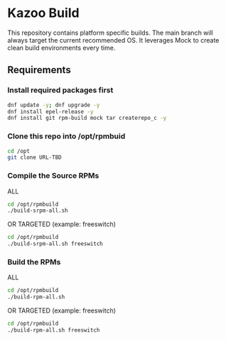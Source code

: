 # Kazoo Build

This repository contains platform specific builds. The main branch will always target the current recommended OS.
It leverages Mock to create clean build environments every time.

## Requirements

### Install required packages first

```bash
dnf update -y; dnf upgrade -y
dnf install epel-release -y
dnf install git rpm-build mock tar createrepo_c -y
```

### Clone this repo into /opt/rpmbuid

```bash
cd /opt
git clone URL-TBD
```

### Compile the Source RPMs

ALL

```bash
cd /opt/rpmbuild
./build-srpm-all.sh
```

OR TARGETED (example: freeswitch)

```bash
cd /opt/rpmbuild
./build-srpm-all.sh freeswitch
```


### Build the RPMs

ALL

```bash
cd /opt/rpmbuild
./build-rpm-all.sh
```

OR TARGETED (example: freeswitch)

```bash
cd /opt/rpmbuild
./build-rpm-all.sh freeswitch
```
